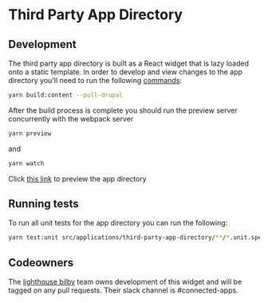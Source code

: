 # Third Party App Directory

## Development

The third party app directory is built as a React widget that is lazy loaded onto a static template. In order to develop and view changes to the app directory you'll need to run the following [commands](https://github.com/department-of-veterans-affairs/vets-website#building-static-content):

```sh
yarn build:content --pull-drupal
```

After the build process is complete you should run the preview server concurrently with the webpack server

```sh
yarn preview
```

and

```sh
yarn watch
```

Click [this link](http://localhost:3001/preview?nodeId=9615) to preview the app directory

## Running tests

To run all unit tests for the app directory you can run the following:

```sh
yarn test:unit src/applications/third-party-app-directory/**/*.unit.spec.js*
```

## Codeowners

The [lighthouse bilby](https://github.com/orgs/department-of-veterans-affairs/teams/lighthouse-bilby) team owns development of this widget and will be tagged on any pull requests. Their slack channel is #connected-apps.
